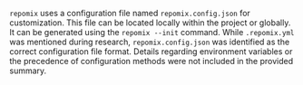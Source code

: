 `repomix` uses a configuration file named `repomix.config.json` for customization. This file can be located locally within the project or globally. It can be generated using the `repomix --init` command. While `.repomix.yml` was mentioned during research, `repomix.config.json` was identified as the correct configuration file format. Details regarding environment variables or the precedence of configuration methods were not included in the provided summary.